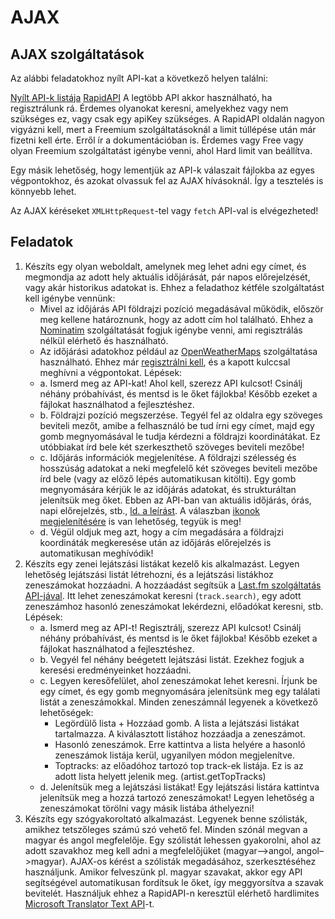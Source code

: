 # AJAX

## AJAX szolgáltatások
Az alábbi feladatokhoz nyílt API-kat a következő helyen találni:

[Nyílt API-k listája](https://github.com/public-apis/public-apis)
[RapidAPI](https://rapidapi.com/)
A legtöbb API akkor használható, ha regisztrálunk rá. Érdemes olyanokat keresni, amelyekhez vagy nem szükséges ez, vagy csak egy apiKey szükséges. A RapidAPI oldalán nagyon vigyázni kell, mert a Freemium szolgáltatásoknál a limit túllépése után már fizetni kell érte. Erről ír a dokumentációban is. Érdemes vagy Free vagy olyan Freemium szolgáltatást igénybe venni, ahol Hard limit van beállítva.

Egy másik lehetőség, hogy lementjük az API-k válaszait fájlokba az egyes végpontokhoz, és azokat olvassuk fel az AJAX hívásoknál. Így a tesztelés is könnyebb lehet.

Az AJAX kéréseket `XMLHttpRequest`-tel vagy `fetch` API-val is elvégezheted!

## Feladatok
1. Készíts egy olyan weboldalt, amelynek meg lehet adni egy címet, és megmondja az adott hely aktuális időjárását, pár napos előrejelzését, vagy akár historikus adatokat is. Ehhez a feladathoz kétféle szolgáltatást kell igénybe vennünk:
    - Mivel az időjárás API földrajzi pozíció megadásával működik, először meg kellene határoznunk, hogy az adott cím hol található. Ehhez a [Nominatim](https://nominatim.org/release-docs/develop/api/Overview/) szolgáltatását fogjuk igénybe venni, ami regisztrálás nélkül elérhető és használható.
    - Az időjárási adatokhoz például az [OpenWeatherMaps](https://openweathermap.org/api/one-call-api) szolgáltatása használható. Ehhez már [regisztrálni kell](https://openweathermap.org/price#weather), és a kapott kulccsal meghívni a végpontokat.
 Lépések:
    - a. Ismerd meg az API-kat! Ahol kell, szerezz API kulcsot! Csinálj néhány próbahívást, és mentsd is le őket fájlokba! Később ezeket a fájlokat használhatod a fejlesztéshez.
    - b. Földrajzi pozíció megszerzése. Tegyél fel az oldalra egy szöveges beviteli mezőt, amibe a felhasználó be tud írni egy címet, majd egy gomb megnyomásával le tudja kérdezni a földrajzi koordinátákat. Ez utóbbiakat írd bele két szerkeszthető szöveges beviteli mezőbe!
    - c. Időjárás információk megjelenítése. A földrajzi szélesség és hosszúság adatokat a neki megfelelő két szöveges beviteli mezőbe írd bele (vagy az előző lépés automatikusan kitölti). Egy gomb megnyomására kérjük le az időjárás adatokat, és strukturáltan jelenítsük meg őket. Ebben az API-ban van aktuális időjárás, órás, napi előrejelzés, stb., [ld. a leírást](https://openweathermap.org/api/one-call-api). A válaszban [ikonok megjelenítésére](https://openweathermap.org/weather-conditions#How-to-get-icon-URL) is van lehetőség, tegyük is meg!
    - d. Végül oldjuk meg azt, hogy a cím megadására a földrajzi koordináták megkeresése után az időjárás előrejelzés is automatikusan meghívódik!
2. Készíts egy zenei lejátszási listákat kezelő kis alkalmazást. Legyen lehetőség lejátszási listát létrehozni, és a lejátszási listákhoz zeneszámokat hozzáadni. A hozzáadást segítsük a [Last.fm szolgáltatás API-jával](https://www.last.fm/api). Itt lehet zeneszámokat keresni (`track.search)`, egy adott zeneszámhoz hasonló zeneszámokat lekérdezni, előadókat keresni, stb. Lépések:
    - a. Ismerd meg az API-t! Regisztrálj, szerezz API kulcsot! Csinálj néhány próbahívást, és mentsd is le őket fájlokba! Később ezeket a fájlokat használhatod a fejlesztéshez.
    - b. Vegyél fel néhány beégetett lejátszási listát. Ezekhez fogjuk a keresési eredményeinket hozzáadni.
    - c. Legyen keresőfelület, ahol zeneszámokat lehet keresni. Írjunk be egy címet, és egy gomb megnyomására jelenítsünk meg egy találati listát a zeneszámokkal. Minden zeneszámnál legyenek a következő lehetőségek:
        - Legördülő lista + Hozzáad gomb. A lista a lejátszási listákat tartalmazza. A kiválasztott listához hozzáadja a zeneszámot.
        - Hasonló zeneszámok. Erre kattintva a lista helyére a hasonló zeneszámok listája kerül, ugyanilyen módon megjelenítve.
        - Toptracks: az előadóhoz tartozó top track-ek listája. Ez is az adott lista helyett jelenik meg. (artist.getTopTracks)
    - d. Jelenítsük meg a lejátszási listákat! Egy lejátszási listára kattintva jelenítsük meg a hozzá tartozó zeneszámokat! Legyen lehetőség a zeneszámokat törölni vagy másik listába áthelyezni!
3. Készíts egy szógyakoroltató alkalmazást. Legyenek benne szólisták, amikhez tetszőleges számú szó vehető fel. Minden szónál megvan a magyar és angol megfelelője. Egy szólistát lehessen gyakorolni, ahol az adott szavakhoz meg kell adni a megfelelőjüket (magyar–>angol, angol–>magyar). AJAX-os kérést a szólisták megadásához, szerkesztéséhez használjunk. Amikor felveszünk pl. magyar szavakat, akkor egy API segítségével automatikusan fordítsuk le őket, így meggyorsítva a szavak bevitelét. Használjuk ehhez a RapidAPI-n keresztül elérhető hardlimites [Microsoft Translator Text API](https://rapidapi.com/microsoft-azure-org-microsoft-cognitive-services/api/microsoft-translator-text/endpoints)-t.